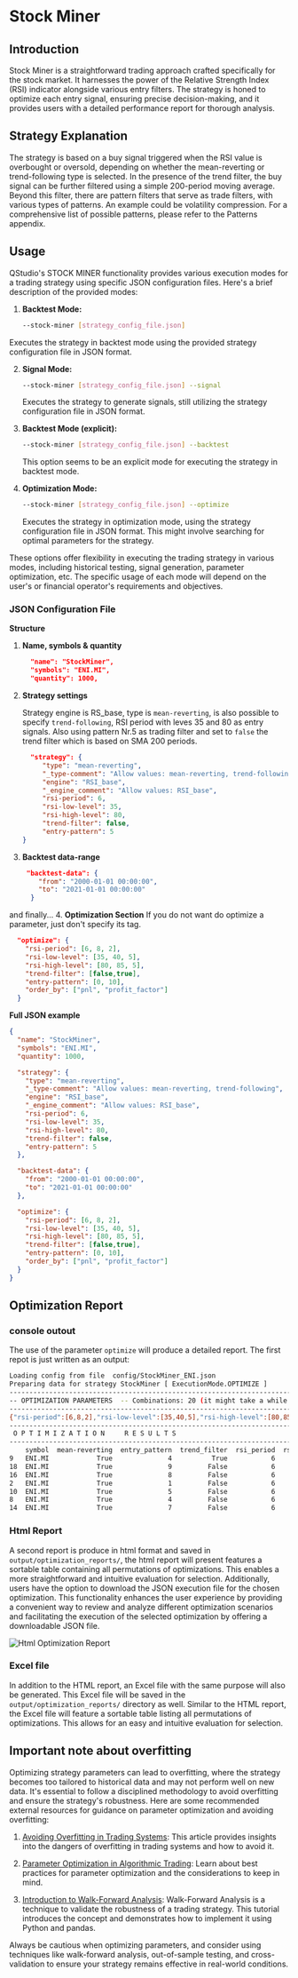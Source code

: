 # Stock Miner


## Introduction
Stock Miner is a straightforward trading approach crafted specifically for the stock market. It harnesses the power of the Relative Strength Index (RSI) indicator alongside various entry filters. The strategy is honed to optimize each entry signal, ensuring precise decision-making, and it provides users with a detailed performance report for thorough analysis.

## Strategy Explanation
The strategy is based on a buy signal triggered when the RSI value is overbought or oversold, depending on whether the mean-reverting or trend-following type is selected. In the presence of the trend filter, the buy signal can be further filtered using a simple 200-period moving average. Beyond this filter, there are pattern filters that serve as trade filters, with various types of patterns. An example could be volatility compression. For a comprehensive list of possible patterns, please refer to the Patterns appendix.

## Usage
QStudio's STOCK MINER functionality provides various execution modes for a trading strategy using specific JSON configuration files. Here's a brief description of the provided modes:

1. **Backtest Mode:**
   ```bash
   --stock-miner [strategy_config_file.json]
   ```
Executes the strategy in backtest mode using the provided strategy configuration file in JSON format.

2. **Signal Mode:**
   ```bash
   --stock-miner [strategy_config_file.json] --signal
   ```
   Executes the strategy to generate signals, still utilizing the strategy configuration file in JSON format.

3. **Backtest Mode (explicit):**
   ```bash
   --stock-miner [strategy_config_file.json] --backtest
   ```
   This option seems to be an explicit mode for executing the strategy in backtest mode.

4. **Optimization Mode:**
   ```bash
   --stock-miner [strategy_config_file.json] --optimize
   ```
   Executes the strategy in optimization mode, using the strategy configuration file in JSON format. This might involve searching for optimal parameters for the strategy.

These options offer flexibility in executing the trading strategy in various modes, including historical testing, signal generation, parameter optimization, etc. The specific usage of each mode will depend on the user's or financial operator's requirements and objectives.

### JSON Configuration File

**Structure**
1. **Name, symbols & quantity**
   ```json
     "name": "StockMiner",
     "symbols": "ENI.MI",
     "quantity": 1000,
   ```
2. **Strategy settings**
   
   Strategy engine is RS_base, type is `mean-reverting`, is also possible to specify `trend-following`, RSI  period with leves 35 and 80 as entry signals. Also using pattern Nr.5 as trading filter and set to `false` the trend filter which is based on SMA 200 periods.
   ```json
     "strategy": {
        "type": "mean-reverting",
        "_type-comment": "Allow values: mean-reverting, trend-following",
        "engine": "RSI_base",
        "_engine_comment": "Allow values: RSI_base",
        "rsi-period": 6,
        "rsi-low-level": 35,
        "rsi-high-level": 80,
        "trend-filter": false,
        "entry-pattern": 5
   }
   ```
3. **Backtest data-range**
   ```json
    "backtest-data": {
       "from": "2000-01-01 00:00:00",
       "to": "2021-01-01 00:00:00"
     }
   ```

and finally...
4. **Optimization Section**
   If you do not want do optimize a parameter, just don't specify its tag.
   ```json
     "optimize": {
       "rsi-period": [6, 8, 2],
       "rsi-low-level": [35, 40, 5],
       "rsi-high-level": [80, 85, 5],
       "trend-filter": [false,true],
       "entry-pattern": [0, 10],
       "order_by": ["pnl", "profit_factor"]
     }
   ```

**Full JSON example**

```json
{
  "name": "StockMiner",
  "symbols": "ENI.MI",
  "quantity": 1000,

  "strategy": {
    "type": "mean-reverting",
    "_type-comment": "Allow values: mean-reverting, trend-following",
    "engine": "RSI_base",
    "_engine_comment": "Allow values: RSI_base",
    "rsi-period": 6,
    "rsi-low-level": 35,
    "rsi-high-level": 80,
    "trend-filter": false,
    "entry-pattern": 5
  },

  "backtest-data": {
    "from": "2000-01-01 00:00:00",
    "to": "2021-01-01 00:00:00"
  },

  "optimize": {
    "rsi-period": [6, 8, 2],
    "rsi-low-level": [35, 40, 5],
    "rsi-high-level": [80, 85, 5],
    "trend-filter": [false,true],
    "entry-pattern": [0, 10],
    "order_by": ["pnl", "profit_factor"]
  }
}
```


## Optimization Report

### console outout
The use of the parameter `optimize` will produce a detailed report.
The first repot is just written as an output:

```bash
Loading config from file  config/StockMiner_ENI.json
Preparing data for strategy StockMiner [ ExecutionMode.OPTIMIZE ]
--------------------------------------------------------------------------------
-- OPTIMIZATION PARAMETERS  -- Combinations: 20 (it might take a while.. .)
--------------------------------------------------------------------------------
{"rsi-period":[6,8,2],"rsi-low-level":[35,40,5],"rsi-high-level":[80,85,5],"trend-filter":[false,true],"entry-pattern":[0,10],"order_by":["pnl","profit_factor"]}
------------------------------------------------------------------------------------------------------------------------
 O P T I M I Z A T I O N     R E S U L T S
------------------------------------------------------------------------------------------------------------------------
    symbol  mean-reverting  entry_pattern  trend_filter  rsi_period  rsi_low  rsi_high        pnl avgtrade winrate profit_factor  #Trades      maxdd     %maxdd
9   ENI.MI            True              4          True           6       35        80     742.19   148.44   60.00          2.50        5    -132.60     -17.87
18  ENI.MI            True              9         False           6       35        80   7,595.94   271.28   89.29          9.33       28  -2,109.99     -27.78
16  ENI.MI            True              8         False           6       35        80   5,290.25    92.81   73.68          3.80       57  -4,481.72     -84.72
2   ENI.MI            True              1         False           6       35        80   4,625.81    98.42   68.09          3.13       47  -3,034.62     -65.60
10  ENI.MI            True              5         False           6       35        80   4,068.97    75.35   70.37          3.38       54  -3,492.60     -85.83
8   ENI.MI            True              4         False           6       35        80   3,875.39   387.54   80.00          5.00       10  -1,990.19     -51.35
14  ENI.MI            True              7         False           6       35        80   3,661.25    60.02   73.77          3.81       61  -4,534.29    -123.85
```
### Html Report
A second report is produce in html format and saved in `output/optimization_reports/`, the html report will present features a sortable table containing all permutations of optimizations. This enables a more straightforward and intuitive evaluation for selection. Additionally, users have the option to download the JSON execution file for the chosen optimization. This functionality enhances the user experience by providing a convenient way to review and analyze different optimization scenarios and facilitating the execution of the selected optimization by offering a downloadable JSON file.

![Html Optimization Report](https://raw.githubusercontent.com/asfolcini/QStudio/main/docs/img/html_optimization_report.png )

### Excel file
In addition to the HTML report, an Excel file with the same purpose will also be generated. This Excel file will be saved in the `output/optimization_reports/` directory as well. Similar to the HTML report, the Excel file will feature a sortable table listing all permutations of optimizations. This allows for an easy and intuitive evaluation for selection.


## Important note about overfitting

Optimizing strategy parameters can lead to overfitting, where the strategy becomes too tailored to historical data and may not perform well on new data. It's essential to follow a disciplined methodology to avoid overfitting and ensure the strategy's robustness. Here are some recommended external resources for guidance on parameter optimization and avoiding overfitting:

1. [Avoiding Overfitting in Trading Systems](https://www.quantstart.com/articles/Overfitting-In-Trading-Systems): This article provides insights into the dangers of overfitting in trading systems and how to avoid it.

2. [Parameter Optimization in Algorithmic Trading](https://www.quantconnect.com/blog/parameter-optimization-in-algorithmic-trading): Learn about best practices for parameter optimization and the considerations to keep in mind.

3. [Introduction to Walk-Forward Analysis](https://www.quantstart.com/articles/Walk-Forward-Analysis-Using-Python-and-pandas): Walk-Forward Analysis is a technique to validate the robustness of a trading strategy. This tutorial introduces the concept and demonstrates how to implement it using Python and pandas.

Always be cautious when optimizing parameters, and consider using techniques like walk-forward analysis, out-of-sample testing, and cross-validation to ensure your strategy remains effective in real-world conditions.

